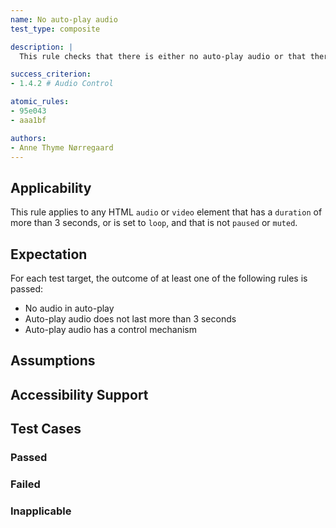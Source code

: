 ```yaml
---
name: No auto-play audio
test_type: composite

description: |
  This rule checks that there is either no auto-play audio or that there is a mechanism to control it.

success_criterion: 
- 1.4.2 # Audio Control

atomic_rules:
- 95e043
- aaa1bf

authors:
- Anne Thyme Nørregaard
---
```


## Applicability

This rule applies to any HTML `audio` or `video` element that has a `duration` of more than 3 seconds, or is set to `loop`, and that is not `paused` or `muted`. 

## Expectation

For each test target, the outcome of at least one of the following rules is passed:
- No audio in auto-play
- Auto-play audio does not last more than 3 seconds
- Auto-play audio has a control mechanism
 
## Assumptions

## Accessibility Support

## Test Cases

### Passed

### Failed

### Inapplicable
